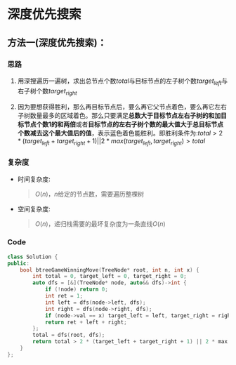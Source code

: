 # 深度优先搜索
## 方法一(深度优先搜索)：
### 思路
1. 用深搜遍历一遍树，求出总节点个数$total$与目标节点的左子树个数$target_{left}$与右子树个数$target_{right}$

2. 因为要想获得胜利，那么再目标节点后，要么再它父节点着色，要么再它左右子树数量最多的区域着色。那么只要满足**总数大于目标节点左右子树的和加目标节点个数$1$的和两倍**或者**目标节点的左右子树个数的最大值大于总目标节点个数减去这个最大值后的值**，表示蓝色着色能胜利。即胜利条件为:$total>2*(target_{left}+target_{right}+1)||2*max(target_{left},target_{right})>total$

### 复杂度
- 时间复杂度:
  > $O(n)$，$n$给定的节点数，需要遍历整棵树
- 空间复杂度:
  > $O(n)$，递归栈需要的最坏复杂度为一条直线$O(n)$

### Code
```C++ []
class Solution {
public:
    bool btreeGameWinningMove(TreeNode* root, int n, int x) {
        int total = 0, target_left = 0, target_right = 0;
        auto dfs = [&](TreeNode* node, auto&& dfs)->int {
            if (!node) return 0;
            int ret = 1;
            int left = dfs(node->left, dfs);
            int right = dfs(node->right, dfs);
            if (node->val == x) target_left = left, target_right = right;
            return ret + left + right;
        };
        total = dfs(root, dfs);
        return total > 2 * (target_left + target_right + 1) || 2 * max(target_left, target_right) > total;
    }
};
```